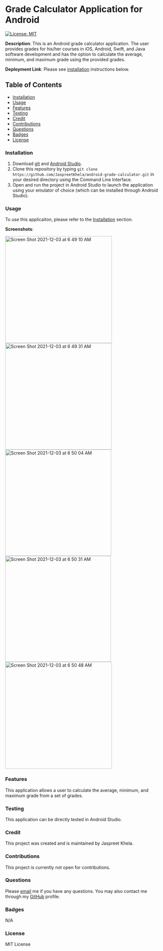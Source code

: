 # Grade Calculator Application for Android
[![License: MIT](https://img.shields.io/badge/License-MIT-yellow.svg)](https://opensource.org/licenses/MIT)

**Description**: This is an Android grade calculator application. The user provides grades for his/her courses in iOS, Android, Swift, and Java software development and has the option to calculate the average, minimum, and maximum grade using the provided grades.

**Deployment Link**: Please see [installation](#installation) instructions below.

## Table of Contents
* [Installation](#installation)
* [Usage](#usage)
* [Features](#features)
* [Testing](#testing)
* [Credit](#credit)
* [Contributions](#contributions)
* [Questions](#questions)
* [Badges](#badges)
* [License](#license)

### Installation
1. Download [git](https://git-scm.com/downloads) and [Android Studio](https://developer.android.com/studio).
2. Clone this repository by typing `git clone https://github.com/JaspreetKhela/android-grade-calculator.git` in your desired directory using the Command Line Interface.
3. Open and run the project in Android Studio to launch the application using your emulator of choice (which can be installed through Android Studio).

### Usage
To use this applicaiton, please refer to the [Installation](#installation) section.

**Screenshots**:

<img width="341" alt="Screen Shot 2021-12-03 at 6 49 10 AM" src="https://user-images.githubusercontent.com/80941606/144598154-fe869d31-3f3a-4842-9622-ab2cfd17bb86.png">
<img width="340" alt="Screen Shot 2021-12-03 at 6 49 31 AM" src="https://user-images.githubusercontent.com/80941606/144598169-f06e2b81-93b1-44bb-94dd-945d43bdc674.png">
<img width="339" alt="Screen Shot 2021-12-03 at 6 50 04 AM" src="https://user-images.githubusercontent.com/80941606/144598177-9d6330fa-07e0-4a23-8b33-659ccee1cbd6.png">
<img width="338" alt="Screen Shot 2021-12-03 at 6 50 31 AM" src="https://user-images.githubusercontent.com/80941606/144598191-b27cdda6-4f36-455f-9ec9-750b4bfb0c95.png">
<img width="341" alt="Screen Shot 2021-12-03 at 6 50 48 AM" src="https://user-images.githubusercontent.com/80941606/144598198-803431ea-b87e-44af-aec6-ba8118836cba.png">

### Features
This application allows a user to calculate the average, minimum, and maximum grade from a set of grades.

### Testing
This application can be directly tested in Android Studio.

### Credit
This project was created and is maintained by Jaspreet Khela.

### Contributions
This project is currently not open for contributions.

### Questions
Please [email](jaspreet.khela@gmail.com) me if you have any questions.
You may also contact me through my [GitHub](https://github.com/JaspreetKhela) profile. 

### Badges
N/A

### License
MIT License
